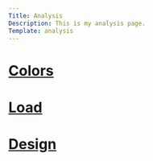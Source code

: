 ```yaml
---
Title: Analysis
Description: This is my analysis page.
Template: analysis
---
```


<div class="box">
<h1><a href="%base_url%?analysis/01_colors">Colors</a></h1>
</div>

<div class="box wide">
<h1><a href="%base_url%?analysis/02_load">Load</a></h1>
</div>

<div class="box wide">
<h1><a href="%base_url%?analysis/03_design_principles">Design</a></h1>
</div>
